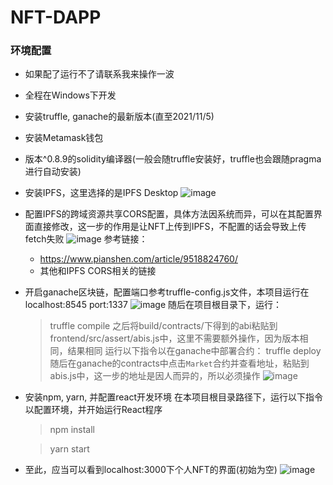 # NFT-DAPP
### 环境配置
* 如果配了运行不了请联系我来操作一波
* 全程在Windows下开发
* 安装truffle, ganache的最新版本(直至2021/11/5)
* 安装Metamask钱包
* 版本^0.8.9的solidity编译器(一般会随truffle安装好，truffle也会跟随pragma进行自动安装)
* 安装IPFS，这里选择的是IPFS Desktop
  ![image](https://github.com/AXEwiges/NFT-DAPP/blob/main/imgs/ipfs_main.jpg)
* 配置IPFS的跨域资源共享CORS配置，具体方法因系统而异，可以在其配置界面直接修改，这一步的作用是让NFT上传到IPFS，不配置的话会导致上传fetch失败
  ![image](https://github.com/AXEwiges/NFT-DAPP/blob/main/imgs/ipfs_config.jpg)
  参考链接：
  * https://www.pianshen.com/article/9518824760/
  * 其他和IPFS CORS相关的链接
* 开启ganache区块链，配置端口参考truffle-config.js文件，本项目运行在localhost:8545 port:1337
  ![image](https://github.com/AXEwiges/NFT-DAPP/blob/main/imgs/ganache_main.jpg)
  随后在项目根目录下，运行：
  > truffle compile
  之后将build/contracts/下得到的abi粘贴到frontend/src/assert/abis.js中，这里不需要额外操作，因为版本相同，结果相同
  运行以下指令以在ganache中部署合约：
  > truffle deploy
  随后在ganache的contracts中点击`Market`合约并查看地址，粘贴到abis.js中，这一步的地址是因人而异的，所以必须操作
  ![image](https://github.com/AXEwiges/NFT-DAPP/blob/main/imgs/ganache_contracts.jpg)
* 安装npm, yarn, 并配置react开发环境
  在本项目根目录路径下，运行以下指令以配置环境，并开始运行React程序
  > npm install

  > yarn start
 * 至此，应当可以看到localhost:3000下个人NFT的界面(初始为空)
  ![image](https://github.com/AXEwiges/NFT-DAPP/blob/main/imgs/sample.jpg)
